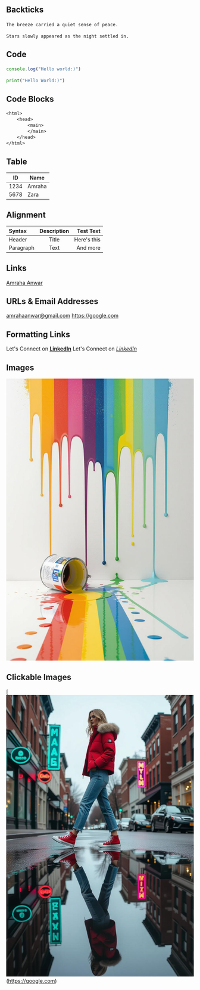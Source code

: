 ## Backticks

`The breeze carried a quiet sense of peace.`

``Stars slowly appeared as the night settled in.``


## Code
```typescript
console.log("Hello world:)")
```


```python
print("Hello World:)")
```

## Code Blocks
 
    <html>
        <head>
            <main>
            </main>
        </head>
    </html>



## Table
|  ID  |  Name  |
|------|--------|
| 1234 | Amraha |
| 5678 | Zara   |

## Alignment

| Syntax      | Description | Test Text     |
| :---        |    :----:   |          ---: |
| Header      | Title       | Here's this   |
| Paragraph   | Text        | And more      |


## Links

[Amraha Anwar](https://www.linkedin.com/in/amraha-anwar-45bb342b3/)


## URLs & Email Addresses

<amrahaanwar@gmail.com>
<https://google.com>

## Formatting Links

Let's Connect on **[LinkedIn](https://www.linkedin.com/in/amraha-anwar-45bb342b3/)**
Let's Connect on *[LinkedIn](https://www.linkedin.com/in/amraha-anwar-45bb342b3/)*


## Images

![Life is colorful](/MARKDOWN/asset.png)


## Clickable Images

[![Life is Beautiful](/MARKDOWN/girl.png)(https://google.com)